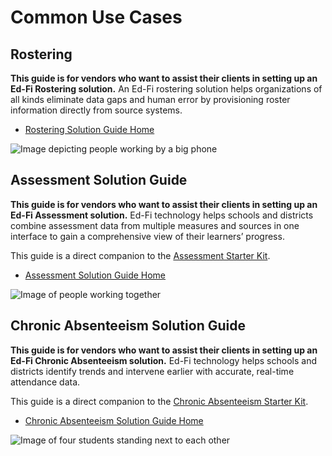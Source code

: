 # Common Use Cases

## Rostering

**This guide is for vendors who want to assist their clients in setting up an
Ed-Fi Rostering solution.** An Ed-Fi rostering solution helps organizations of
all kinds eliminate data gaps and human error by provisioning roster information
directly from source systems.

* [Rostering Solution Guide Home](./rostering-solution-guide/readme.md)

![Image depicting people working by a big
phone](https://edfidocs.blob.core.windows.net/$web/img/getting-started/solution-guides/Aaah-Big-Phone@0.33x.png)

## Assessment Solution Guide

**This guide is for vendors who want to assist their clients in setting up an
Ed-Fi Assessment solution.** Ed-Fi technology helps schools and districts
combine assessment data from multiple measures and sources in one interface to
gain a comprehensive view of their learners’ progress.

This guide is a direct companion to the [Assessment Starter
Kit](https://edfi.atlassian.net/wiki/spaces/SK/pages/21999134/Assessment+Starter+Kit).

* [Assessment Solution Guide Home](./assessment-solution-guide/readme.md)

![Image of people working
together](https://edfidocs.blob.core.windows.net/$web/img/getting-started/solution-guides/Coders-Perhaps@0.33x.png)

## Chronic Absenteeism Solution Guide

**This guide is for vendors who want to assist their clients in setting up an
Ed-Fi Chronic Absenteeism solution.** Ed-Fi technology helps schools and
districts identify trends and intervene earlier with accurate, real-time
attendance data.

This guide is a direct companion to the [Chronic Absenteeism Starter
Kit](https://edfi.atlassian.net/wiki/spaces/SK/pages/21996654/Chronic+Absenteeism+Starter+Kit).

* [Chronic Absenteeism Solution Guide
  Home](./chronic-absenteeism-solution-guide/readme.md)

![Image of four students standing next to each
other](https://edfidocs.blob.core.windows.net/$web/img/getting-started/solution-guides/School-Districts-Isometric-Ensure-Equitable-Access2.png)

<!-- ## Ensure Equitable Access for Students Solution Guide

**This guide is for vendors who want to assist their clients in setting up an
Ed-Fi Student Equity solution.**  Understand, analyze and take supportive
actions with data to uncover gaps in students’ access and participation in your
school's educational offerings.

* [Student Equity Solution Guide
  Home](./student-equity-solution-guide/readme.md) -->
